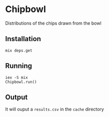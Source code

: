 # Chipbowl

Distributions of the chips drawn from the bowl


## Installation

`mix deps.get`

## Running

```
iex -S mix
Chipbowl.run()
```

## Output

It will ouput a `results.csv` in the `cache` directory
